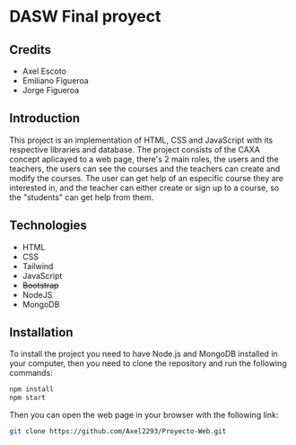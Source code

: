 
# DASW Final proyect

<!-- Credits -->
## Credits
- Axel Escoto
- Emiliano Figueroa
- Jorge Figueroa

<!-- Introduction -->
## Introduction
This project is an implementation of HTML, CSS and JavaScript with its respective libraries and database.
The project consists of the CAXA concept aplicayed to a web page, there's 2 main roles, the users and the teachers, the users can see the courses and the teachers can create and modify the courses.
The user can get help of an especific course they are interested in, and the teacher can either create or sign up to a course, so the "students" can get help from them.

<!-- Technologies -->
## Technologies
- HTML
- CSS
- Tailwind
- JavaScript
- ~~Bootstrap~~
- NodeJS
- MongoDB

<!-- Installation -->
## Installation
To install the project you need to have Node.js and MongoDB installed in your computer, then you need to clone the repository and run the following commands:
```sh
npm install
npm start
```

Then you can open the web page in your browser with the following link:
```sh
git clone https://github.com/Axel2293/Proyecto-Web.git
```
